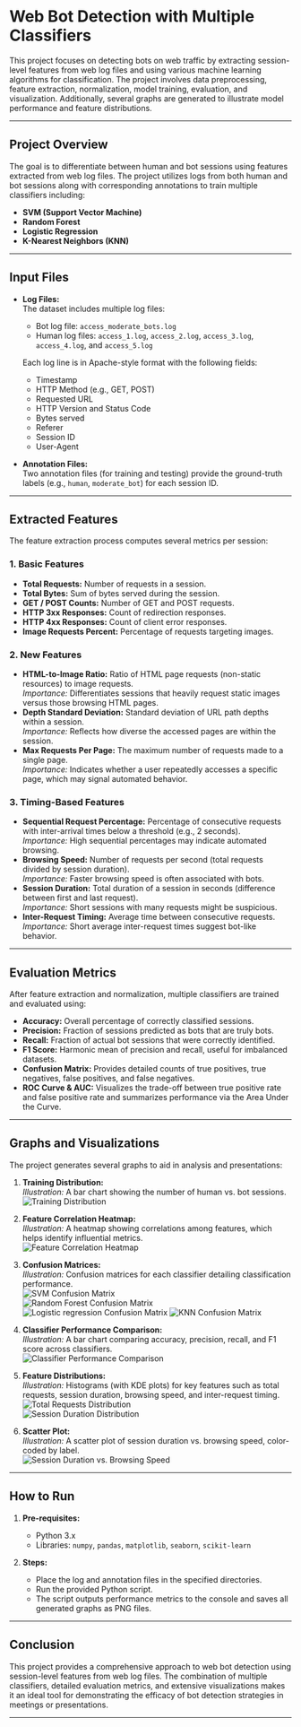 # Web Bot Detection with Multiple Classifiers

This project focuses on detecting bots on web traffic by extracting session-level features from web log files and using various machine learning algorithms for classification. The project involves data preprocessing, feature extraction, normalization, model training, evaluation, and visualization. Additionally, several graphs are generated to illustrate model performance and feature distributions.

---

## Project Overview

The goal is to differentiate between human and bot sessions using features extracted from web log files. The project utilizes logs from both human and bot sessions along with corresponding annotations to train multiple classifiers including:
- **SVM (Support Vector Machine)**
- **Random Forest**
- **Logistic Regression**
- **K-Nearest Neighbors (KNN)**

---

## Input Files

- **Log Files:**  
  The dataset includes multiple log files:
  - Bot log file: `access_moderate_bots.log`
  - Human log files: `access_1.log`, `access_2.log`, `access_3.log`, `access_4.log`, and `access_5.log`
  
  Each log line is in Apache-style format with the following fields:
  - Timestamp
  - HTTP Method (e.g., GET, POST)
  - Requested URL
  - HTTP Version and Status Code
  - Bytes served
  - Referer
  - Session ID
  - User-Agent

- **Annotation Files:**  
  Two annotation files (for training and testing) provide the ground-truth labels (e.g., `human`, `moderate_bot`) for each session ID.

---

## Extracted Features

The feature extraction process computes several metrics per session:

### 1. Basic Features
- **Total Requests:** Number of requests in a session.
- **Total Bytes:** Sum of bytes served during the session.
- **GET / POST Counts:** Number of GET and POST requests.
- **HTTP 3xx Responses:** Count of redirection responses.
- **HTTP 4xx Responses:** Count of client error responses.
- **Image Requests Percent:** Percentage of requests targeting images.

### 2. New Features
- **HTML-to-Image Ratio:** Ratio of HTML page requests (non-static resources) to image requests.  
  _Importance:_ Differentiates sessions that heavily request static images versus those browsing HTML pages.
- **Depth Standard Deviation:** Standard deviation of URL path depths within a session.  
  _Importance:_ Reflects how diverse the accessed pages are within the session.
- **Max Requests Per Page:** The maximum number of requests made to a single page.  
  _Importance:_ Indicates whether a user repeatedly accesses a specific page, which may signal automated behavior.

### 3. Timing-Based Features
- **Sequential Request Percentage:** Percentage of consecutive requests with inter-arrival times below a threshold (e.g., 2 seconds).  
  _Importance:_ High sequential percentages may indicate automated browsing.
- **Browsing Speed:** Number of requests per second (total requests divided by session duration).  
  _Importance:_ Faster browsing speed is often associated with bots.
- **Session Duration:** Total duration of a session in seconds (difference between first and last request).  
  _Importance:_ Short sessions with many requests might be suspicious.
- **Inter-Request Timing:** Average time between consecutive requests.  
  _Importance:_ Short average inter-request times suggest bot-like behavior.

---

## Evaluation Metrics

After feature extraction and normalization, multiple classifiers are trained and evaluated using:
- **Accuracy:** Overall percentage of correctly classified sessions.
- **Precision:** Fraction of sessions predicted as bots that are truly bots.
- **Recall:** Fraction of actual bot sessions that were correctly identified.
- **F1 Score:** Harmonic mean of precision and recall, useful for imbalanced datasets.
- **Confusion Matrix:** Provides detailed counts of true positives, true negatives, false positives, and false negatives.
- **ROC Curve & AUC:** Visualizes the trade-off between true positive rate and false positive rate and summarizes performance via the Area Under the Curve.

---

## Graphs and Visualizations

The project generates several graphs to aid in analysis and presentations:

1. **Training Distribution:**  
   _Illustration:_ A bar chart showing the number of human vs. bot sessions.  
   ![Training Distribution](training_distribution.png)

2. **Feature Correlation Heatmap:**  
   _Illustration:_ A heatmap showing correlations among features, which helps identify influential metrics.  
   ![Feature Correlation Heatmap](feature_correlation_heatmap.png)

3. **Confusion Matrices:**  
   _Illustration:_ Confusion matrices for each classifier detailing classification performance.  
   ![SVM Confusion Matrix](svm_confusion_matrix.png)  
   ![Random Forest Confusion Matrix](random_forest_confusion_matrix.png)
  ![Logistic regression Confusion Matrix](logistic_regression_confusion_matrix.png)
    ![KNN Confusion Matrix](knn_confusion_matrix.png)


4. **Classifier Performance Comparison:**  
   _Illustration:_ A bar chart comparing accuracy, precision, recall, and F1 score across classifiers.  
   ![Classifier Performance Comparison](classifier_performance_comparison.png)

<!-- 5. **ROC Curve Comparison:**  
   _Illustration:_ ROC curves (with AUC) for classifiers supporting probability estimates.  
   ![ROC Curve Comparison](roc_curve_comparison.png) -->

5. **Feature Distributions:**  
   _Illustration:_ Histograms (with KDE plots) for key features such as total requests, session duration, browsing speed, and inter-request timing.  
   ![Total Requests Distribution](total_requests_distribution.png)  
   ![Session Duration Distribution](session_duration_distribution.png)

6. **Scatter Plot:**  
   _Illustration:_ A scatter plot of session duration vs. browsing speed, color-coded by label.  
   ![Session Duration vs. Browsing Speed](session_duration_vs_browsing_speed.png)

---

## How to Run

1. **Pre-requisites:**  
   - Python 3.x  
   - Libraries: `numpy`, `pandas`, `matplotlib`, `seaborn`, `scikit-learn`

2. **Steps:**
   - Place the log and annotation files in the specified directories.
   - Run the provided Python script.
   - The script outputs performance metrics to the console and saves all generated graphs as PNG files.

---

## Conclusion

This project provides a comprehensive approach to web bot detection using session-level features from web log files. The combination of multiple classifiers, detailed evaluation metrics, and extensive visualizations makes it an ideal tool for demonstrating the efficacy of bot detection strategies in meetings or presentations.

---


